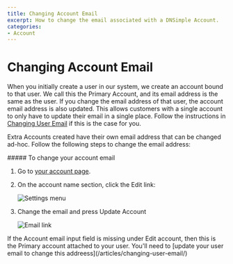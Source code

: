 ```yaml
---
title: Changing Account Email
excerpt: How to change the email associated with a DNSimple Account.
categories:
- Account
---
```


# Changing Account Email

When you initially create a user in our system, we create an account bound to that user. We call this the Primary Account, and its email address is the same as the user. If you change the email address of that user, the account email address is also updated. This allows customers with a single account to only have to update their email in a single place. Follow the instructions in [Changing User Email](/articles/changing-user-email/) if this is the case for you.

Extra Accounts created have their own email address that can be changed ad-hoc. Follow the following steps to change the email address:

<div class="section-steps" markdown="1">
##### To change your account email

1. Go to [your account page](https://dnsimple.com/account).
1. On the account name section, click the <label>Edit</label> link:

    ![Settings menu](/files/account-menu.png)

1. Change the email and press <label>Update Account</label>

    ![Email link](/files/account-email.png)

</div>

<info>
If the <label>Account email</label> input field is missing under <label>Edit account</label>, then this is the Primary account attached to your user. You'll need to [update your user email to change this addreess](/articles/changing-user-email/)
</info>
